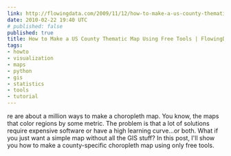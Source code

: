 ```yaml
---
link: http://flowingdata.com/2009/11/12/how-to-make-a-us-county-thematic-map-using-free-tools/
date: 2010-02-22 19:40 UTC
# published: false
published: true
title: How to Make a US County Thematic Map Using Free Tools | FlowingData
tags:
- howto
- visualization
- maps
- python
- gis
- statistics
- tools
- tutorial
---
```


re are about a million ways to make a choropleth map. You know, the maps that color regions by some metric. The problem is that a lot of solutions require expensive software or have a high learning curve...or both. What if you just want a simple map without all the GIS stuff? In this post, I'll show you how to make a county-specific choropleth map using only free tools.
